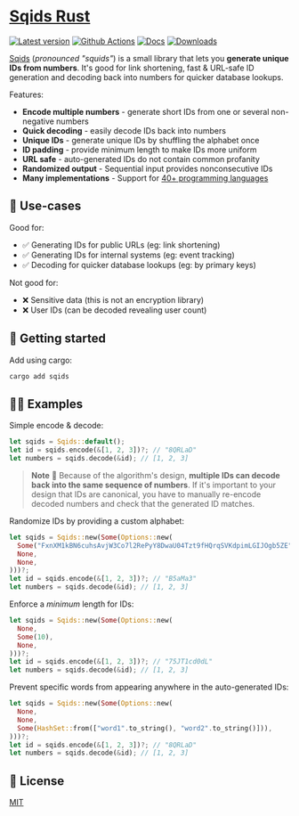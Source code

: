 # [Sqids Rust](https://sqids.org/rust)

[![Latest version](https://img.shields.io/crates/v/sqids.svg)](https://crates.io/crates/sqids)
[![Github Actions](https://img.shields.io/github/actions/workflow/status/sqids/sqids-rust/tests.yml)](https://github.com/sqids/sqids-rust/actions)
[![Docs](https://docs.rs/sqids/badge.svg)](https://docs.rs/sqids/latest/sqids/)
[![Downloads](https://img.shields.io/crates/d/sqids)](https://crates.io/crates/sqids)

[Sqids](https://sqids.org/rust) (*pronounced "squids"*) is a small library that lets you **generate unique IDs from numbers**. It's good for link shortening, fast & URL-safe ID generation and decoding back into numbers for quicker database lookups.

Features:

- **Encode multiple numbers** - generate short IDs from one or several non-negative numbers
- **Quick decoding** - easily decode IDs back into numbers
- **Unique IDs** - generate unique IDs by shuffling the alphabet once
- **ID padding** - provide minimum length to make IDs more uniform
- **URL safe** - auto-generated IDs do not contain common profanity
- **Randomized output** - Sequential input provides nonconsecutive IDs
- **Many implementations** - Support for [40+ programming languages](https://sqids.org/)

## 🧰 Use-cases

Good for:

- ✅ Generating IDs for public URLs (eg: link shortening)
- ✅ Generating IDs for internal systems (eg: event tracking)
- ✅ Decoding for quicker database lookups (eg: by primary keys)

Not good for:

- ❌ Sensitive data (this is not an encryption library)
- ❌ User IDs (can be decoded revealing user count)

## 🚀 Getting started

Add using cargo:

```bash
cargo add sqids
```

## 👩‍💻 Examples

Simple encode & decode:

```rust
let sqids = Sqids::default();
let id = sqids.encode(&[1, 2, 3])?; // "8QRLaD"
let numbers = sqids.decode(&id); // [1, 2, 3]
```

> **Note**
> 🚧 Because of the algorithm's design, **multiple IDs can decode back into the same sequence of numbers**. If it's important to your design that IDs are canonical, you have to manually re-encode decoded numbers and check that the generated ID matches.

Randomize IDs by providing a custom alphabet:

```rust
let sqids = Sqids::new(Some(Options::new(
  Some("FxnXM1kBN6cuhsAvjW3Co7l2RePyY8DwaU04Tzt9fHQrqSVKdpimLGIJOgb5ZE".to_string()),
  None,
  None,
)))?;
let id = sqids.encode(&[1, 2, 3])?; // "B5aMa3"
let numbers = sqids.decode(&id); // [1, 2, 3]
```

Enforce a *minimum* length for IDs:

```rust
let sqids = Sqids::new(Some(Options::new(
  None,
  Some(10),
  None,
)))?;
let id = sqids.encode(&[1, 2, 3])?; // "75JT1cd0dL"
let numbers = sqids.decode(&id); // [1, 2, 3]
```

Prevent specific words from appearing anywhere in the auto-generated IDs:

```rust
let sqids = Sqids::new(Some(Options::new(
  None,
  None,
  Some(HashSet::from(["word1".to_string(), "word2".to_string()])),
)))?;
let id = sqids.encode(&[1, 2, 3])?; // "8QRLaD"
let numbers = sqids.decode(&id); // [1, 2, 3]
```

## 📝 License

[MIT](LICENSE)
